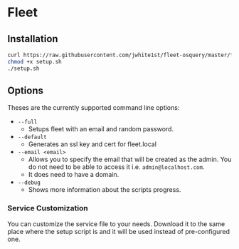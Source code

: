 # Fleet

## Installation

```Bash
curl https://raw.githubusercontent.com/jwhite1st/fleet-osquery/master/fleet/setup.sh -o setup.sh
chmod +x setup.sh
./setup.sh
```

## Options

Theses are the currently supported command line options:

- ```--full```
  - Setups fleet with an email and random password.
- ```--default```
  - Generates an ssl key and cert for fleet.local
- ```--email <email>```
  - Allows you to specify the email that will be created as the admin. You do not need to be able to access it i.e. ```admin@localhost.com```.
  - It does need to have a domain.
- ```--debug```
  - Shows more information about the scripts progress.

### Service Customization

You can customize the service file to your needs. Download it to the same place where the setup script is and it will be used instead of pre-configured one.
